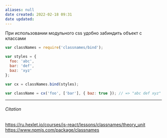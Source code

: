```yaml
---
aliases: null
date created: 2022-02-18 09:31
date updated:
---
```


При использовании модульного css  удобно забиндить объект с классами

```js
var classNames = require('classnames/bind');

var styles = {
  foo: 'abc',
  bar: 'def',
  baz: 'xyz'
};

var cx = classNames.bind(styles);

var className = cx('foo', ['bar'], { baz: true }); // => "abc def xyz"
```

---

###### Citation
https://ru.hexlet.io/courses/js-react/lessons/classnames/theory_unit
<https://www.npmjs.com/package/classnames>